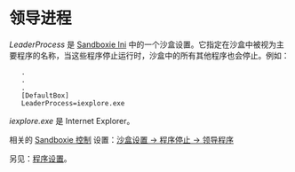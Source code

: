 # 领导进程

_LeaderProcess_ 是 [Sandboxie Ini](SandboxieIni.md) 中的一个沙盒设置。它指定在沙盒中被视为主要程序的名称，当这些程序停止运行时，沙盒中的所有其他程序也会停止。例如：
```
   .
   .
   .
   [DefaultBox]
   LeaderProcess=iexplore.exe
```

_iexplore.exe_ 是 Internet Explorer。

相关的 [Sandboxie 控制](SandboxieControl.md) 设置：[沙盒设置 -> 程序停止 -> 领导程序](ProgramStopSettings.md#leader-programs)

另见：[程序设置](ProgramSettings.md#leader)。 